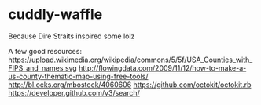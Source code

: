 # cuddly-waffle
Because Dire Straits inspired some lolz

A few good resources:
https://upload.wikimedia.org/wikipedia/commons/5/5f/USA_Counties_with_FIPS_and_names.svg
http://flowingdata.com/2009/11/12/how-to-make-a-us-county-thematic-map-using-free-tools/
http://bl.ocks.org/mbostock/4060606
https://github.com/octokit/octokit.rb
https://developer.github.com/v3/search/
